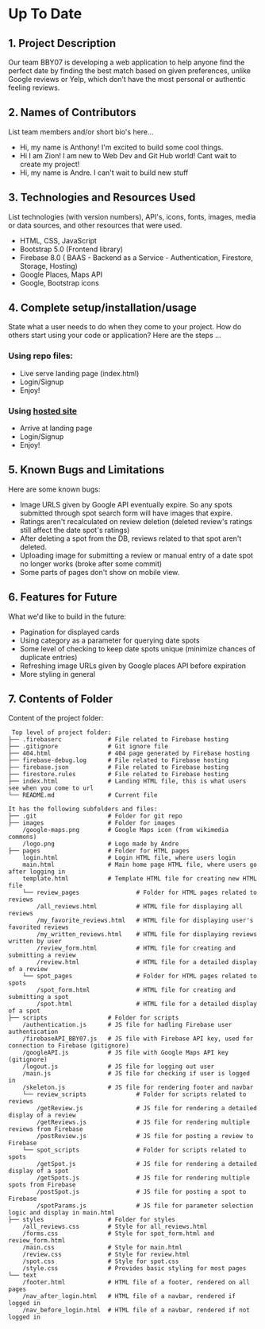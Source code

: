 # Up To Date

## 1. Project Description
Our team BBY07 is developing a web application to help anyone find the perfect date by finding the best match based on given preferences, unlike Google reviews or Yelp, which don’t have the most personal or authentic feeling reviews.

## 2. Names of Contributors
List team members and/or short bio's here... 
* Hi, my name is Anthony! I'm excited to build some cool things.
* Hi I am Zion! I am new to Web Dev and Git Hub world! Cant wait to create my project!
* Hi, my name is Andre. I can't wait to build new stuff
	
## 3. Technologies and Resources Used
List technologies (with version numbers), API's, icons, fonts, images, media or data sources, and other resources that were used.
* HTML, CSS, JavaScript
* Bootstrap 5.0 (Frontend library)
* Firebase 8.0 ( BAAS - Backend as a Service - Authentication, Firestore, Storage, Hosting)
* Google Places, Maps API
* Google, Bootstrap icons

## 4. Complete setup/installation/usage
State what a user needs to do when they come to your project.  How do others start using your code or application?
Here are the steps ...

### Using repo files:
* Live serve landing page (index.html)
* Login/Signup
* Enjoy!

### Using [hosted site](https://comp1800-202410-bby07.web.app/)
* Arrive at landing page
* Login/Signup
* Enjoy!


## 5. Known Bugs and Limitations
Here are some known bugs:
* Image URLS given by Google API eventually expire. So any spots submitted through spot search form will have images that expire.
* Ratings aren't recalculated on review deletion (deleted review's ratings still affect the date spot's ratings)
* After deleting a spot from the DB, reviews related to that spot aren't deleted.
* Uploading image for submitting a review or manual entry of a date spot no longer works (broke after some commit)
* Some parts of pages don't show on mobile view.

## 6. Features for Future
What we'd like to build in the future:
* Pagination for displayed cards
* Using category as a parameter for querying date spots
* Some level of checking to keep date spots unique (minimize chances of duplicate entries)
* Refreshing image URLs given by Google places API before expiration
* More styling in general
	
## 7. Contents of Folder
Content of the project folder:

```
 Top level of project folder: 
├── .firebaserc             # File related to Firebase hosting
├── .gitignore              # Git ignore file
├── 404.html                # 404 page generated by Firebase hosting
├── firebase-debug.log      # File related to Firebase hosting
├── firebase.json           # File related to Firebase hosting
├── firestore.rules         # File related to Firebase hosting
├── index.html              # Landing HTML file, this is what users see when you come to url
└── README.md               # Current file

It has the following subfolders and files:
├── .git                    # Folder for git repo
├── images                  # Folder for images
    /google-maps.png        # Google Maps icon (from wikimedia commons)
    /logo.png               # Logo made by Andre
├── pages                   # Folder for HTML pages
    login.html              # Login HTML file, where users login
    main.html               # Main home page HTML file, where users go after logging in
    template.html           # Template HTML file for creating new HTML file
    └── review_pages                # Folder for HTML pages related to reviews
        /all_reviews.html           # HTML file for displaying all reviews
        /my_favorite_reviews.html   # HTML file for displaying user's favorited reviews
        /my_written_reviews.html    # HTML file for displaying reviews written by user
        /review_form.html           # HTML file for creating and submitting a review
        /review.html                # HTML file for a detailed display of a review
    └── spot_pages                  # Folder for HTML pages related to spots
        /spot_form.html             # HTML file for creating and submitting a spot
        /spot.html                  # HTML file for a detailed display of a spot
├── scripts                 # Folder for scripts
    /authentication.js      # JS file for hadling Firebase user authentication
    /firebaseAPI_BBY07.js   # JS file with Firebase API key, used for connection to Firebase (gitignore)
    /googleAPI.js           # JS file with Google Maps API key (gitignore) 
    /logout.js              # JS file for logging out user
    /main.js                # JS file for checking if user is logged in
    /skeleton.js            # JS file for rendering footer and navbar
    └── review_scripts              # Folder for scripts related to reviews
        /getReview.js               # JS file for rendering a detailed display of a review
        /getReviews.js              # JS file for rendering multiple reviews from Firebase
        /postReview.js              # JS file for posting a review to Firebase
    └── spot_scripts                # Folder for scripts related to spots
        /getSpot.js                 # JS file for rendering a detailed display of a spot
        /getSpots.js                # JS file for rendering multiple spots from Firebase
        /postSpot.js                # JS file for posting a spot to Firebase
        /spotParams.js              # JS file for parameter selection logic and display in main.html 
├── styles                  # Folder for styles
    /all_reviews.css        # Style for all_reviews.html
    /forms.css              # Style for spot_form.html and review_form.html
    /main.css               # Style for main.html
    /review.css             # Style for review.html
    /spot.css               # Style for spot.css
    /style.css              # Provides basic styling for most pages
└── text
    /footer.html            # HTML file of a footer, rendered on all pages
    /nav_after_login.html   # HTML file of a navbar, rendered if logged in
    /nav_before_login.html  # HTML file of a navbar, rendered if not logged in

```


